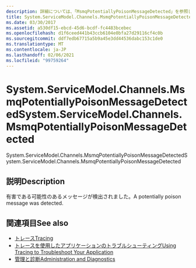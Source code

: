 ```yaml
---
description: 詳細については、「MsmqPotentiallyPoisonMessageDetected」を参照してください。
title: System.ServiceModel.Channels.MsmqPotentiallyPoisonMessageDetected
ms.date: 03/30/2017
ms.assetid: a530df15-ebcd-45d6-bcdf-fc4483bcebec
ms.openlocfilehash: d1f6ceed441b43ccb6104e0bfa27d29116cf4c0b
ms.sourcegitcommit: ddf7edb67715a5b9a45e3dd44536dabc153c1de0
ms.translationtype: MT
ms.contentlocale: ja-JP
ms.lasthandoff: 02/06/2021
ms.locfileid: "99759264"
---
```

# <a name="systemservicemodelchannelsmsmqpotentiallypoisonmessagedetected"></a><span data-ttu-id="67c5c-103">System.ServiceModel.Channels.MsmqPotentiallyPoisonMessageDetected</span><span class="sxs-lookup"><span data-stu-id="67c5c-103">System.ServiceModel.Channels.MsmqPotentiallyPoisonMessageDetected</span></span>

<span data-ttu-id="67c5c-104">System.ServiceModel.Channels.MsmqPotentiallyPoisonMessageDetected</span><span class="sxs-lookup"><span data-stu-id="67c5c-104">System.ServiceModel.Channels.MsmqPotentiallyPoisonMessageDetected</span></span>  
  
## <a name="description"></a><span data-ttu-id="67c5c-105">説明</span><span class="sxs-lookup"><span data-stu-id="67c5c-105">Description</span></span>  

 <span data-ttu-id="67c5c-106">有害である可能性のあるメッセージが検出されました。</span><span class="sxs-lookup"><span data-stu-id="67c5c-106">A potentially poison message was detected.</span></span>  
  
## <a name="see-also"></a><span data-ttu-id="67c5c-107">関連項目</span><span class="sxs-lookup"><span data-stu-id="67c5c-107">See also</span></span>

- [<span data-ttu-id="67c5c-108">トレース</span><span class="sxs-lookup"><span data-stu-id="67c5c-108">Tracing</span></span>](index.md)
- [<span data-ttu-id="67c5c-109">トレースを使用したアプリケーションのトラブルシューティング</span><span class="sxs-lookup"><span data-stu-id="67c5c-109">Using Tracing to Troubleshoot Your Application</span></span>](using-tracing-to-troubleshoot-your-application.md)
- [<span data-ttu-id="67c5c-110">管理と診断</span><span class="sxs-lookup"><span data-stu-id="67c5c-110">Administration and Diagnostics</span></span>](../index.md)
